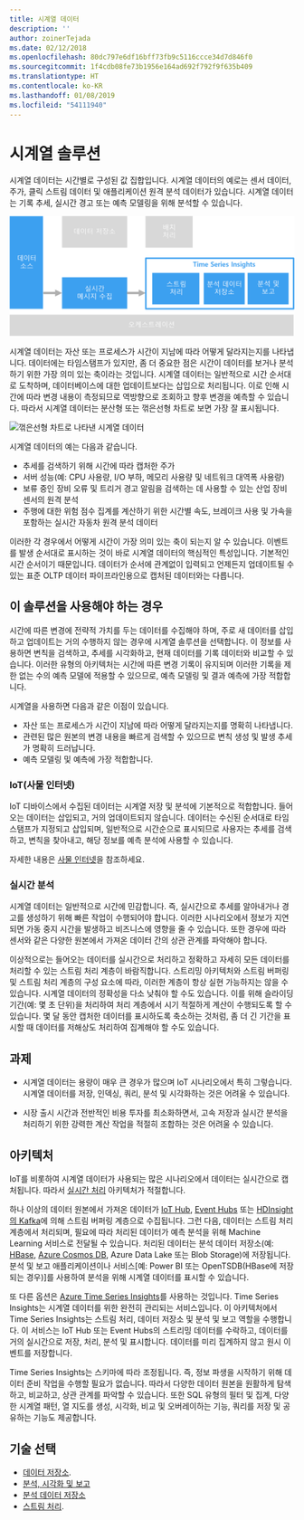 ```yaml
---
title: 시계열 데이터
description: ''
author: zoinerTejada
ms.date: 02/12/2018
ms.openlocfilehash: 80dc797e6df16bff73fb9c5116ccce34d7d846f0
ms.sourcegitcommit: 1f4cdb08fe73b1956e164ad692f792f9f635b409
ms.translationtype: HT
ms.contentlocale: ko-KR
ms.lasthandoff: 01/08/2019
ms.locfileid: "54111940"
---
```

# <a name="time-series-solutions"></a>시계열 솔루션

시계열 데이터는 시간별로 구성된 값 집합입니다. 시계열 데이터의 예로는 센서 데이터, 주가, 클릭 스트림 데이터 및 애플리케이션 원격 분석 데이터가 있습니다. 시계열 데이터는 기록 추세, 실시간 경고 또는 예측 모델링을 위해 분석할 수 있습니다.

![Time Series Insights](./images/time-series-insights.png)

시계열 데이터는 자산 또는 프로세스가 시간이 지남에 따라 어떻게 달라지는지를 나타냅니다. 데이터에는 타임스탬프가 있지만, 좀 더 중요한 점은 시간이 데이터를 보거나 분석하기 위한 가장 의미 있는 축이라는 것입니다. 시계열 데이터는 일반적으로 시간 순서대로 도착하며, 데이터베이스에 대한 업데이트보다는 삽입으로 처리됩니다. 이로 인해 시간에 따라 변경 내용이 측정되므로 역방향으로 조회하고 향후 변경을 예측할 수 있습니다. 따라서 시계열 데이터는 분산형 또는 꺾은선형 차트로 보면 가장 잘 표시됩니다.

![꺾은선형 차트로 나타낸 시계열 데이터](./images/time-series-chart.png)

시계열 데이터의 예는 다음과 같습니다.

- 추세를 검색하기 위해 시간에 따라 캡처한 주가
- 서버 성능(예: CPU 사용량, I/O 부하, 메모리 사용량 및 네트워크 대역폭 사용량)
- 보류 중인 장비 오류 및 트리거 경고 알림을 검색하는 데 사용할 수 있는 산업 장비 센서의 원격 분석
- 주행에 대한 위험 점수 집계를 계산하기 위한 시간별 속도, 브레이크 사용 및 가속을 포함하는 실시간 자동차 원격 분석 데이터

이러한 각 경우에서 어떻게 시간이 가장 의미 있는 축이 되는지 알 수 있습니다. 이벤트를 발생 순서대로 표시하는 것이 바로 시계열 데이터의 핵심적인 특성입니다. 기본적인 시간 순서이기 때문입니다. 데이터가 순서에 관계없이 입력되고 언제든지 업데이트될 수 있는 표준 OLTP 데이터 파이프라인용으로 캡처된 데이터와는 다릅니다.

## <a name="when-to-use-this-solution"></a>이 솔루션을 사용해야 하는 경우

시간에 따른 변경에 전략적 가치를 두는 데이터를 수집해야 하며, 주로 새 데이터를 삽입하고 업데이트는 거의 수행하지 않는 경우에 시계열 솔루션을 선택합니다. 이 정보를 사용하면 변칙을 검색하고, 추세를 시각화하고, 현재 데이터를 기록 데이터와 비교할 수 있습니다. 이러한 유형의 아키텍처는 시간에 따른 변경 기록이 유지되며 이러한 기록을 제한 없는 수의 예측 모델에 적용할 수 있으므로, 예측 모델링 및 결과 예측에 가장 적합합니다.

시계열을 사용하면 다음과 같은 이점이 있습니다.

- 자산 또는 프로세스가 시간이 지남에 따라 어떻게 달라지는지를 명확히 나타냅니다.
- 관련된 많은 원본의 변경 내용을 빠르게 검색할 수 있으므로 변칙 생성 및 발생 추세가 명확히 드러납니다.
- 예측 모델링 및 예측에 가장 적합합니다.

### <a name="internet-of-things-iot"></a>IoT(사물 인터넷)

IoT 디바이스에서 수집된 데이터는 시계열 저장 및 분석에 기본적으로 적합합니다. 들어오는 데이터는 삽입되고, 거의 업데이트되지 않습니다. 데이터는 수신된 순서대로 타임스탬프가 지정되고 삽입되며, 일반적으로 시간순으로 표시되므로 사용자는 추세를 검색하고, 변칙을 찾아내고, 해당 정보를 예측 분석에 사용할 수 있습니다.

자세한 내용은 [사물 인터넷](../big-data/index.md#internet-of-things-iot)을 참조하세요.

### <a name="real-time-analytics"></a>실시간 분석

시계열 데이터는 일반적으로 시간에 민감합니다. 즉, 실시간으로 추세를 알아내거나 경고를 생성하기 위해 빠른 작업이 수행되어야 합니다. 이러한 시나리오에서 정보가 지연되면 가동 중지 시간을 발생하고 비즈니스에 영향을 줄 수 있습니다. 또한 경우에 따라 센서와 같은 다양한 원본에서 가져온 데이터 간의 상관 관계를 파악해야 합니다.

이상적으로는 들어오는 데이터를 실시간으로 처리하고 정확하고 자세히 모든 데이터를 처리할 수 있는 스트림 처리 계층이 바람직합니다. 스트리밍 아키텍처와 스트림 버퍼링 및 스트림 처리 계층의 구성 요소에 따라, 이러한 계층이 항상 실현 가능하지는 않을 수 있습니다. 시계열 데이터의 정확성을 다소 낮춰야 할 수도 있습니다. 이를 위해 슬라이딩 기간(예: 몇 초 단위)을 처리하여 처리 계층에서 시기 적절하게 계산이 수행되도록 할 수 있습니다. 몇 달 동안 캡처한 데이터를 표시하도록 축소하는 것처럼, 좀 더 긴 기간을 표시할 때 데이터를 저해상도 처리하여 집계해야 할 수도 있습니다.

## <a name="challenges"></a>과제

- 시계열 데이터는 용량이 매우 큰 경우가 많으며 IoT 시나리오에서 특히 그렇습니다. 시계열 데이터를 저장, 인덱싱, 쿼리, 분석 및 시각화하는 것은 어려울 수 있습니다.

- 시장 출시 시간과 전반적인 비용 투자를 최소화하면서, 고속 저장과 실시간 분석을 처리하기 위한 강력한 계산 작업을 적절히 조합하는 것은 어려울 수 있습니다.

## <a name="architecture"></a>아키텍처

IoT를 비롯하여 시계열 데이터가 사용되는 많은 시나리오에서 데이터는 실시간으로 캡처됩니다. 따라서 [실시간 처리](../big-data/real-time-processing.md) 아키텍처가 적절합니다.

하나 이상의 데이터 원본에서 가져온 데이터가 [IoT Hub](/azure/iot-hub/), [Event Hubs](/azure/event-hubs/) 또는 [HDInsight의 Kafka](/azure/hdinsight/kafka/apache-kafka-introduction)에 의해 스트림 버퍼링 계층으로 수집됩니다. 그런 다음, 데이터는 스트림 처리 계층에서 처리되며, 필요에 따라 처리된 데이터가 예측 분석을 위해 Machine Learning 서비스로 전달될 수 있습니다. 처리된 데이터는 분석 데이터 저장소(예: [HBase](/azure/hdinsight/hbase/apache-hbase-overview), [Azure Cosmos DB](/azure/cosmos-db/), Azure Data Lake 또는 Blob Storage)에 저장됩니다. 분석 및 보고 애플리케이션이나 서비스[예: Power BI 또는 OpenTSDB(HBase에 저장되는 경우)]를 사용하여 분석을 위해 시계열 데이터를 표시할 수 있습니다.

또 다른 옵션은 [Azure Time Series Insights](/azure/time-series-insights/)를 사용하는 것입니다. Time Series Insights는 시계열 데이터를 위한 완전히 관리되는 서비스입니다. 이 아키텍처에서 Time Series Insights는 스트림 처리, 데이터 저장소 및 분석 및 보고 역할을 수행합니다. 이 서비스는 IoT Hub 또는 Event Hubs의 스트리밍 데이터를 수락하고, 데이터를 거의 실시간으로 저장, 처리, 분석 및 표시합니다. 데이터를 미리 집계하지 않고 원시 이벤트를 저장합니다.

Time Series Insights는 스키마에 따라 조정됩니다. 즉, 정보 파생을 시작하기 위해 데이터 준비 작업을 수행할 필요가 없습니다. 따라서 다양한 데이터 원본을 원활하게 탐색하고, 비교하고, 상관 관계를 파악할 수 있습니다. 또한 SQL 유형의 필터 및 집계, 다양한 시계열 패턴, 열 지도를 생성, 시각화, 비교 및 오버레이하는 기능, 쿼리를 저장 및 공유하는 기능도 제공합니다.

## <a name="technology-choices"></a>기술 선택

- [데이터 저장소](../technology-choices/data-storage.md).
- [분석, 시각화 및 보고](../technology-choices/analysis-visualizations-reporting.md)
- [분석 데이터 저장소](../technology-choices/analytical-data-stores.md)
- [스트림 처리](../technology-choices/stream-processing.md).